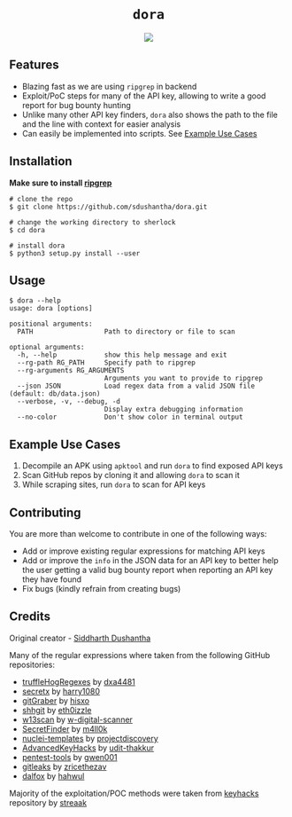 <h1 align=center><code>dora</code></h1>
<p align=center>
  <img src="images/preview.png"/>
</p>


## Features
- Blazing fast as we are using `ripgrep` in backend
- Exploit/PoC steps for many of the API key, allowing to write a good report for bug bounty hunting
- Unlike many other API key finders, `dora` also shows the path to the file and the line with context for easier analysis
- Can easily be implemented into scripts. See [Example Use Cases](https://github.com/sdushantha/dora#example-use-cases)

## Installation

**Make sure to install [ripgrep](https://github.com/BurntSushi/ripgrep)**

```console
# clone the repo
$ git clone https://github.com/sdushantha/dora.git

# change the working directory to sherlock
$ cd dora 

# install dora
$ python3 setup.py install --user
```

## Usage

```console
$ dora --help
usage: dora [options]

positional arguments:
  PATH                  Path to directory or file to scan

optional arguments:
  -h, --help            show this help message and exit
  --rg-path RG_PATH     Specify path to ripgrep
  --rg-arguments RG_ARGUMENTS
                        Arguments you want to provide to ripgrep
  --json JSON           Load regex data from a valid JSON file (default: db/data.json)
  --verbose, -v, --debug, -d
                        Display extra debugging information
  --no-color            Don't show color in terminal output
```

## Example Use Cases 
1. Decompile an APK using `apktool` and run `dora` to find exposed API keys
2. Scan GitHub repos by cloning it and allowing `dora` to scan it
3. While scraping sites, run `dora` to scan for API keys

## Contributing
You are more than welcome to contribute in one of the following ways:
- Add or improve existing regular expressions for matching API keys
- Add or improve the `info` in the JSON data for an API key to better help the user getting a valid bug bounty report when reporting an API key they have found
- Fix bugs (kindly refrain from creating bugs)

## Credits

Original creator - [Siddharth Dushantha](https://github.com/sdushantha)

Many of the regular expressions where taken from the following GitHub repositories:
- [truffleHogRegexes](https://github.com/dxa4481/truffleHogRegexes/blob/master/truffleHogRegexes/regexes.json) by [dxa4481](https:/github.com/dxa4481)
- [secretx](https://github.com/harry1080/secretx/blob/master/patterns.json) by [harry1080](https:/github.com/harry1080)
- [gitGraber](https://github.com/hisxo/gitGraber/blob/master/tokens.py) by [hisxo](https://github.com/hisxo)
- [shhgit](https://github.com/eth0izzle/shhgit/blob/3ce441853d999dacf6e20e59b116c135dcdd0c68/config.yaml) by [eth0izzle](https://github.com/eth0izzle)
- [w13scan](https://github.com/w-digital-scanner/w13scan/blob/master/W13SCAN/scanners/PerFile/js_sensitive_content.py) by [w-digital-scanner](https://github.com/w-digital-scanner)
- [SecretFinder](https://github.com/m4ll0k/SecretFinder/blob/master/BurpSuite-SecretFinder/SecretFinder.py) by [m4ll0k](https://github.com/m4ll0k)
- [nuclei-templates](https://github.com/projectdiscovery/nuclei-templates/blob/master/exposed-tokens/generic/credentials-disclosure.yaml) by [projectdiscovery](https://github.com/projectdiscovery)
- [AdvancedKeyHacks](https://github.com/udit-thakkur/AdvancedKeyHacks/blob/master/hackcura_apikey_hacks.sh) by [udit-thakkur](https://github.com/udit-thakkur)
- [pentest-tools](https://github.com/gwen001/pentest-tools/blob/master/keyhacks.sh) by [gwen001](https://github.com/gwen001)
- [gitleaks](https://github.com/zricethezav/gitleaks) by [zricethezav](https://github.com/zricethezav)
- [dalfox](https://github.com/hahwul/dalfox/blob/1f32f3494e1aa3312f84b3e2a836eb61a9ae9aac/pkg/scanning/grep.go) by [hahwul](https://github.com/hahwul)

Majority of the exploitation/POC methods were taken from [keyhacks](https://github.com/streaak/keyhacks) repository by [streaak](https://github.com/streaak)
